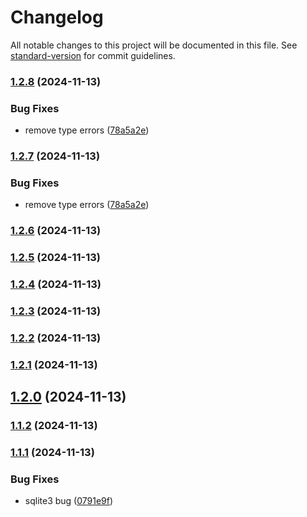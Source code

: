 # Changelog

All notable changes to this project will be documented in this file. See [standard-version](https://github.com/conventional-changelog/standard-version) for commit guidelines.

### [1.2.8](https://github.com/jonabergamo/changelog-generator-gui/compare/v1.2.6...v1.2.8) (2024-11-13)


### Bug Fixes

* remove type errors ([78a5a2e](https://github.com/jonabergamo/changelog-generator-gui/commit/78a5a2e11aeb79d737745073581ca1e1ac0ab781))

### [1.2.7](https://github.com/jonabergamo/changelog-generator-gui/compare/v1.2.6...v1.2.7) (2024-11-13)


### Bug Fixes

* remove type errors ([78a5a2e](https://github.com/jonabergamo/changelog-generator-gui/commit/78a5a2e11aeb79d737745073581ca1e1ac0ab781))

### [1.2.6](https://github.com/jonabergamo/changelog-generator-gui/compare/v1.1.1...v1.2.6) (2024-11-13)

### [1.2.5](https://github.com/jonabergamo/changelog-generator-gui/compare/v1.2.4...v1.2.5) (2024-11-13)

### [1.2.4](https://github.com/jonabergamo/changelog-generator-gui/compare/v1.2.3...v1.2.4) (2024-11-13)

### [1.2.3](https://github.com/jonabergamo/changelog-generator-gui/compare/v1.2.1...v1.2.3) (2024-11-13)

### [1.2.2](https://github.com/jonabergamo/changelog-generator-gui/compare/v1.2.1...v1.2.2) (2024-11-13)

### [1.2.1](https://github.com/jonabergamo/changelog-generator-gui/compare/v1.2.0...v1.2.1) (2024-11-13)

## [1.2.0](https://github.com/jonabergamo/changelog-generator-gui/compare/v1.1.2...v1.2.0) (2024-11-13)

### [1.1.2](https://github.com/jonabergamo/changelog-generator-gui/compare/v1.1.1...v1.1.2) (2024-11-13)

### [1.1.1](https://github.com/jonabergamo/changelog-generator-gui/compare/v1.1.0...v1.1.1) (2024-11-13)


### Bug Fixes

* sqlite3 bug ([0791e9f](https://github.com/jonabergamo/changelog-generator-gui/commit/0791e9f2a0a6a81e616a5e308248da310794625f))
